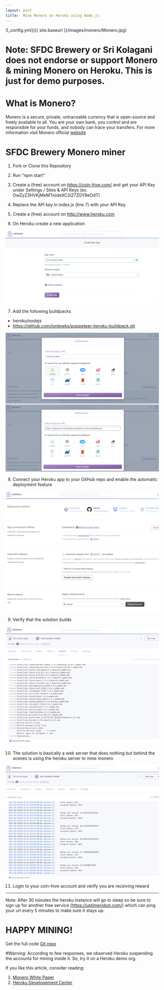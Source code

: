 ```yaml
---
layout: post
title:  Mine Monero on Heroku using Node.js  
---
```

![_config.yml]({{ site.baseurl }}/images/monero/Monero.jpg)

# Note: SFDC Brewery or Sri Kolagani does not endorse or support Monero & mining Monero on Heroku. This is just for demo purposes. 

# What is Monero?
Monero is a secure, private, untraceable currency that is open-source and freely available to all. You are your own bank, you control and are responsible for your funds, and nobody can trace your transfers. For more information visit Monero official [website](https://getmonero.org/)

# SFDC Brewery Monero miner

1) Fork or Clone this Repository

2) Run "npm start"

3) Create a (free) account on https://coin-hive.com/ and get your API Key under Settings / Sites & API Keys  (ex. OwZyZ3HVKjMeMTrodeXC2iZ7ZGY8eOdT)

4) Replace the API key in index.js (line 7) with your API Key

5) Create a (free) account on http://www.heroku.com

6) On Heroku create a new application

![alt text](/images/monero/1.png)

7) Add the following buildpacks 
- heroku/nodejs
- https://github.com/jontewks/puppeteer-heroku-buildpack.git

![alt text](/images/monero/2.png)
![alt text](/images/monero/3.png)

8) Connect your Heroku app to your GitHub repo and enable the automatic deployment feature

![alt text](/images/monero/4.png)

9) Verify that the solution builds 

![alt text](/images/monero/5.png)

10) The solution is basically a web server that does nothing but behind the scenes is using the heroku server to mine monero

![alt text](/images/monero/6.png)

11) Login to your coin-hive account and verify you are receiving reward
-----------------
Note: After 30 minutes the heroku instance will go to sleep so be sure to sign up for another free service (https://uptimerobot.com/) which can ping your url every 5 minutes to make sure it stays up.

# HAPPY MINING! 

Get the full code [Git repo](https://github.com/sfdcbrewery/MoneroHerokuApp)

#Warning: According to few responses, we observed Heroku suspending the accounts for mining inside it. So, try it on a Heroku demo org.

If you like this article, consider reading:
1. [Monero White Paper](https://github.com/monero-project/research-lab/blob/master/whitepaper/whitepaper.pdf)
1. [Heroku Developement Center](https://devcenter.heroku.com/categories/reference)